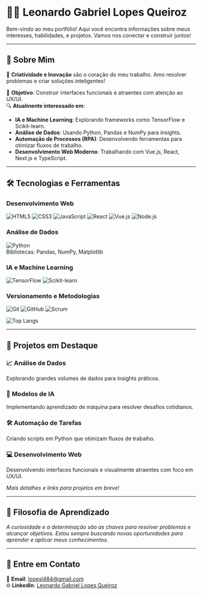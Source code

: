 # 🧑‍💻 Leonardo Gabriel Lopes Queiroz

Bem-vindo ao meu portfólio! Aqui você encontra informações sobre meus interesses, habilidades, e projetos. Vamos nos conectar e construir juntos!  

---

## 🎨 Sobre Mim  
🚀 **Criatividade e Inovação** são o coração do meu trabalho. Amo resolver problemas e criar soluções inteligentes!  

🎯 **Objetivo**: Construir interfaces funcionais e atraentes com atenção ao UX/UI.  
🔍 **Atualmente interessado em**:
- **IA e Machine Learning**: Explorando frameworks como TensorFlow e Scikit-learn.  
- **Análise de Dados**: Usando Python, Pandas e NumPy para insights.  
- **Automação de Processos (RPA)**: Desenvolvendo ferramentas para otimizar fluxos de trabalho.  
- **Desenvolvimento Web Moderno**: Trabalhando com Vue.js, React, Next.js e TypeScript.  

---

## 🛠️ Tecnologias e Ferramentas  

### **Desenvolvimento Web**  
![HTML5](https://img.shields.io/badge/HTML5-E34F26?style=for-the-badge&logo=html5&logoColor=white)
![CSS3](https://img.shields.io/badge/CSS3-1572B6?style=for-the-badge&logo=css3&logoColor=white)
![JavaScript](https://img.shields.io/badge/JavaScript-F7DF1E?style=for-the-badge&logo=javascript&logoColor=black)
![React](https://img.shields.io/badge/React-61DAFB?style=for-the-badge&logo=react&logoColor=black)
![Vue.js](https://img.shields.io/badge/Vue.js-4FC08D?style=for-the-badge&logo=vue.js&logoColor=white)
![Node.js](https://img.shields.io/badge/Node.js-339933?style=for-the-badge&logo=node.js&logoColor=white)  

### **Análise de Dados**  
![Python](https://img.shields.io/badge/Python-3776AB?style=for-the-badge&logo=python&logoColor=white)  
Bibliotecas: Pandas, NumPy, Matplotlib  

### **IA e Machine Learning**  
![TensorFlow](https://img.shields.io/badge/TensorFlow-FF6F00?style=for-the-badge&logo=tensorflow&logoColor=white)
![Scikit-learn](https://img.shields.io/badge/Scikit--Learn-F7931E?style=for-the-badge&logo=scikit-learn&logoColor=white)  

### **Versionamento e Metodologias**  
![Git](https://img.shields.io/badge/Git-F05032?style=for-the-badge&logo=git&logoColor=white)
![GitHub](https://img.shields.io/badge/GitHub-181717?style=for-the-badge&logo=github&logoColor=white)
![Scrum](https://img.shields.io/badge/Scrum-6DB33F?style=for-the-badge&logo=scrum&logoColor=white)

![Top Langs](https://github-readme-stats.vercel.app/api/top-langs/?username=LeoStarkBR&layout=compact&langs_count=8&theme=tokyonight)

---

## 🌟 Projetos em Destaque  

### 📈 **Análise de Dados**  
Explorando grandes volumes de dados para insights práticos.  

### 🤖 **Modelos de IA**  
Implementando aprendizado de máquina para resolver desafios cotidianos.  

### 🛠️ **Automação de Tarefas**  
Criando scripts em Python que otimizam fluxos de trabalho.  

### 💻 **Desenvolvimento Web**  
Desenvolvendo interfaces funcionais e visualmente atraentes com foco em UX/UI.  

*Mais detalhes e links para projetos em breve!*

---

## 🌱 Filosofia de Aprendizado  

_A curiosidade e a determinação são as chaves para resolver problemas e alcançar objetivos. Estou sempre buscando novas oportunidades para aprender e aplicar meus conhecimentos._  

---

## 💬 Entre em Contato  

📧 **Email**: lopesl484@gmail.com  
🌐 **LinkedIn**: [Leonardo Gabriel Lopes Queiroz](https://www.linkedin.com/in/leonardo-gabriel-lopes-queiroz-0854b2195/)  
